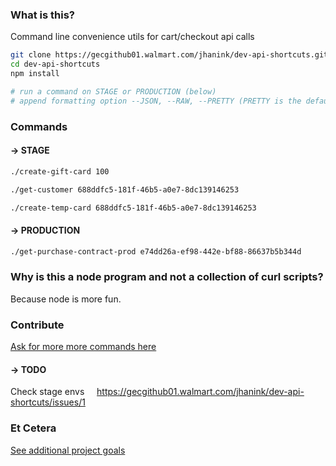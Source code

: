 ### What is this?

Command line convenience utils for cart/checkout api calls

```sh
git clone https://gecgithub01.walmart.com/jhanink/dev-api-shortcuts.git
cd dev-api-shortcuts
npm install
```
```sh
# run a command on STAGE or PRODUCTION (below)
# append formatting option --JSON, --RAW, --PRETTY (PRETTY is the default)
```

### Commands

#### → STAGE

```sh
./create-gift-card 100
``` 

```sh
./get-customer 688ddfc5-181f-46b5-a0e7-8dc139146253
```

```sh
./create-temp-card 688ddfc5-181f-46b5-a0e7-8dc139146253
```

#### → PRODUCTION

```sh
./get-purchase-contract-prod e74dd26a-ef98-442e-bf88-86637b5b344d
```

### Why is this a node program and not a collection of curl scripts?

Because node is more fun.

### Contribute

[Ask for more more commands here](https://gecgithub01.walmart.com/jhanink/dev-api-shortcuts/issues)

#### → TODO

Check stage envs
&nbsp;&nbsp;&nbsp; https://gecgithub01.walmart.com/jhanink/dev-api-shortcuts/issues/1


### Et Cetera

[See additional project goals](project-goals.md)

